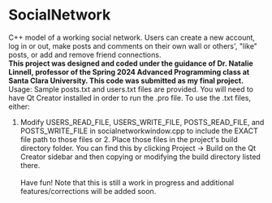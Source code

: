 # SocialNetwork
C++ model of a working social network. Users can create a new account, log in or out, make posts and comments on their own wall or others', "like" posts, or add and remove friend connections.</br>
**This project was designed and coded under the guidance of Dr. Natalie Linnell, professor of the Spring 2024 Advanced Programming class at Santa Clara University. This code was submitted as my final project.**</br>
Usage: Sample posts.txt and users.txt files are provided. You will need to have Qt Creator installed in order to run the .pro file. To use the .txt files, either:
1. Modify USERS_READ_FILE, USERS_WRITE_FILE, POSTS_READ_FILE, and POSTS_WRITE_FILE in socialnetworkwindow.cpp to include the EXACT file path to those files
or 2. Place those files in the project's build directory folder. You can find this by clicking Project -> Build on the Qt Creator sidebar and then copying or modifying the build directory listed there.
</br></br>
Have fun! Note that this is still a work in progress and additional features/corrections will be added soon.
